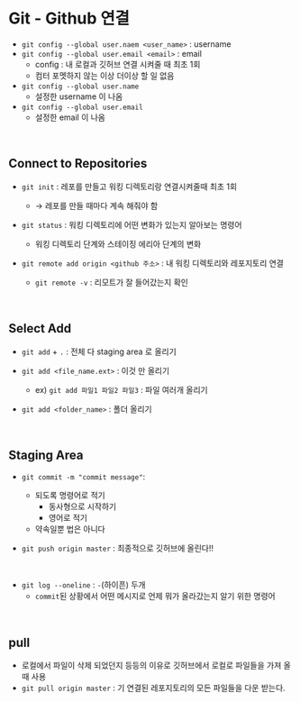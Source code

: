 # Git - Github 연결

* `git config --global user.naem <user_name>` : username
* `git config --global user.email <email>` : email
  * config : 내 로컬과 깃허브 연결 시켜줄 때 최초 1회
  * 컴터 포멧하지 않는 이상 더이상 할 일 없음
* `git config --global user.name`
  * 설정한 username 이 나옴
* `git config --global user.email`
  * 설정한 email 이 나옴

<br>

## Connect to Repositories

* `git init` : 레포를 만들고 워킹 디렉토리랑 연결시켜줄때 최초 1회
  * → 레포를 만들 때마다 계속 해줘야 함

* `git status` : 워킹 디렉토리에 어떤 변화가 있는지 알아보는 명령어
  * 워킹 디렉토리 단계와 스테이징 에리아 단계의 변화

* `git remote add origin <github 주소>` : 내 워킹 디렉토리와 레포지토리 연결
  * `git remote -v` : 리모트가 잘 들어갔는지 확인

<br>

## Select Add

* `git add` + `.` : 전체 다 staging area 로 올리기

* `git add <file_name.ext>` : 이것 만 올리기
  * ex) `git add 파일1 파일2 파일3` : 파일 여러개 올리기
* `git add <folder_name>`  : 폴더 올리기

<br>

## Staging Area

* `git commit -m "commit message"`:
  * 되도록 명령어로 적기
    * 동사형으로 시작하기
    * 영어로 적기
  * 약속일뿐 법은 아니다

* `git push origin master` : 최종적으로 깃허브에 올린다!!

<br>

* `git log --oneline` : `-`(하이픈) 두개
  * `commit`된 상황에서 어떤 메시지로 언제 뭐가 올라갔는지 알기 위한 명령어

<br>

## pull

* 로컬에서 파일이 삭제 되었던지 등등의 이유로 깃허브에서 로컬로 파일들을 가져 올 때 사용
* `git pull origin master` : 기 연결된 레포지토리의 모든 파일들을 다운 받는다.



